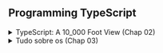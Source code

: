## Programming TypeScript

<details>
  <summary>TypeScript: A 10_000 Foot View (Chap 02)</summary>

## O compilador

1. Programa analisado em AST(n abstract syntax tree);
2. AST é compilado para um bytecode;
3. Bytecode é avaliado em tempo de execução.

> O TypeScript em vez de compilar diretamente para bytecode, o Type-Script compila para… código JavaScript! (Transpile)

> Mas antes disso, existe progragrama especial que (typechecker) que verifica se seu código é typesafe.

1. TypeScript source -> TypeScript AST [TSC]
   - Aqui é usado os tipos declarados;
2. AST é verificada por typechecker [TSC]
   - Aqui é usado os tipos declarados;
3. TypeScript AST -> JavaScript source [TSC]
   - Aqui não é mais utilizado os tipos.
   ```
   Quando o TSC compila seu código de TypeScript para JS, ele não olha mais para os seus tipos.
   ```
4. JavaScript source -> JavaScript AST [JS]
5. AST -> bytecode [JS]
6. ByteCode é avaliado em tempo de execução[JS]

JavaScript engine (V8, Spidermonkey[Firefox], JSCore[Safari], Chakra[Edge])

## O sistema de tipos

> Um conjunto de regras que um verificador de tipos usa para atribuir tipos ao seu programa.

- Dinâmico
- Estático (TS is incrementally compiled statically typed language)

> O TypeScript é inspirado em ambos os tipos de sistemas de tipos: você pode anotar explicitamente seus tipos ou pode
> deixar o TypeScript inferir a maioria deles para você.

> Em geral, é uma boa ideia deixar o TypeScript inferir tantos tipos quanto possível para você, mantendo o código
> digitado explicitamente no mínimo.

Comparação entre os sistemas de tipos enter Js e TS, para ajudar criar uma modelo mental de como o TS funciona:

| Recursos do sistemas de tipos             | JS                     | TS                        |
| ----------------------------------------- | ---------------------- | ------------------------- |
| Como os tipos são vinculados ?            | Dinâmico               | Estático                  |
| Os tipos são convertidos automaticamente? | Sim                    | Não(principal)            |
| Quando os tipos são verificados?          | Tempo de execução      | Tempo de compilação       |
| Quando os erros são encontrados ?         | Em execução(a maioria) | Em compilação (a maioria) |

> Se você precisar converter tipos, faça-o explicitamente.

> O compilador TSC é escrito em TypeScript, ou seja, o TS é uma linguagem
>
> bootstrapping [self-hosting](https://robertheaton.com/2017/10/24/what-is-a-self-hosting-compiler/#:~:text=A%20self-hosting%20compiler%20is%20one%20that%20can%20compile,writing%20%3D%2C%20you%20write%20the%20actual%20word%20EQUALS.)

## [TSLint](https://palantir.github.io/tslint/)

- `npx tslint --init` - Para habilitar o tslint estilização de código

## Dicas

1. Instale o `ts-node` e use-o para compilar e executar seu TypeScript com um único comando.
2. Use uma ferramenta de scaffolding como `typescript-node-starter` para gerar rapidamente sua estrutura de pastas para
   você.

</details>

<details>
  <summary>Tudo sobre os (Chap 03)</summary>
  
  > Um conjunto de valores e o que você pode fazer com eles.

> Quando você vê que algo é do tipo T, você não apenas sabe que é um T, mas também sabe exatamente o que pode fazer com esse T (e o que não pode).

### Hierarquia de tipos

![alt](app/chapter-03/typeScript-type-hierarchy.drawio.svg)

## ABCs dos tipos

- `any`
  - Evite, assim como o fogo! (Utilizar noImplicitAny).
- `unknown`

  - Pode ser utilizado para valores desconhecidos, mas procure sempre conhecer seus valores!;
  - Também pode ser refinado.
  - Operadores que podem ser usados:

    > ==, ===, ||, &&, ?, !

  - Exemplo:

    ```typescript
    let a: unknown = 20; // TypesScript não inferirá nada sobre unknown;
    let b = a === 1234; // SIM! Podemos comparar os valores do tipo unknown, ou seja, utilizar os operadores relacionais.
    let c = a + 10; //  NÃO! Pois estamos pressupondo que ele é um número
    ```

- `boolean`
  Exemplo:
  ```Typescript
  let a = true // OK! boolean
  var b = false // OK! boolean
  const c = true // OK, PORÉM CONSTANTE. true
  let d: boolean = true // OK, Qualquer valor do conjunto boolean
  let e: true = true // type literals feature (um tipo que representa um único valor e nada mais)
  let f: true = false // ERROR, tipo literal apenas com valor true.
  ```
- `number`
  - Operações básicas aritméticas, relacionais ...
  - Curiosidade! (Podemos utilizar numeric separators, separadores numéricos)
  ```typescript
  let oneMillion = 1_000_000; // Igual à 1000000
  let a: 1_000_000_000_000_000 = 1000000000000000; // Muito útil para números grandes
  let b: 100000 = 100_000;
  console.log(a + b);
  ```
- `bigint`
  - Operações com inteiros
  ```typescript
  let a: bigint = 10n;
  ```
- `string`
- `symbol  (ES2015).`

  - Alternativa para chave de strings em objetos e maps
  - Um Symbol é único
  - O principal objetivo dos Symbols no TypeScript (e JavaScript) é fornecer uma maneira de criar identificadores únicos
  - Symbols permitem que você crie propriedades de objeto que são únicas e não podem ser sobrescritas ou acessadas acidentalmente1. Isso é útil quando você está escrevendo uma biblioteca ou um framework e quer evitar conflitos com o código do usuário.

  ```typescript
  let a = Symbol('a');
  let b: symbol = Symbol('B');
  ```

  ```typescript
  // Exemplo de key usando Symbolo
  const sym = Symbol('teste');
  let obj = {
  	[sym]: 'value',
  };
  console.log(obj[sym]); // "value"
  ```

  ```typescript
  const e = Symbol('e'); // typeof e
  const f: unique symbol = Symbol('f'); // typeof f
  ```

  > Pense em símbolos únicos como outros tipos literais, como 1, verdadeiro ou “literal”. Eles são uma forma de criar um tipo que representa um determinado habitante do símbolo.

- `object`

  - No exemplo abaixo ambos satisfazem o shape(interface)

    ```typescript
    // Definindo uma interface para objetos
    interface Aluno {
    	nome: string;
    	dataNascimento: string;
    }

    // Formato de classe
    class ClasseAluno {
    	constructor(public nome: string, public dataNascimento: string) {}
    }

    // Formato objeto literal
    let alunoA: Aluno = {
    	dataNascimento: '1996-01-02',
    	nome: 'José',
    };

    let alunoB: Aluno = new ClasseAluno('Maria', '1996-04-08');
    ```

  - Neste exemplo abaixo, podemos definir `n` props de um tipo específico: `[key: T]: U`, index signatures (assinatura de índices)

    ```typescript
    let a: {
    	b: number; // Deve conter essa prop number
    	c?: string; // Opcional (caso não seja definida fica undefined)
    	[key: number]: boolean; // pode haver n props com keys numbers e valores booleans
    };

    a = {
    	b: 1,
    	c: 'teste',
    	10: true,
    	1: true,
    };
    ```

  - Operador `readonly`

    ```typescript
    let a: {
    	readonly opinicaoDoTeimoso: string;
    };

    a = {
    	opinicaoDoTeimoso: 'Prefiro JavaScript puro!',
    };

    a.opinicaoDoTeimoso = 'Cara, Typescript é TOP!'; // Não adianta, ele não vai ouvir (operador readonly)
    ```

  - Objetos `{}` (vazios) ou , evitar o máximo possível, pois qualquer coisa pode ser atribuídos a eles, exceto: `null`, `undefined`

    ```Typescript
    let danger: {}; // ou let danger: Object;
    danger = {};
    danger = { x: 1_000 };
    danger = [];
    danger = 25;
    ```

    > `object` é mais restrito e não permite valores primitivos, enquanto `Object` é menos restrito e permite quase todos os tipos de valores1.

    - Este valor é válido para um `object`?

      | Value             | `{}` | `object` | `Object` |
      | ----------------- | ---- | -------- | -------- |
      | `{}`              | Sim  | Sim      | Sim      |
      | `['a']`           | Sim  | Sim      | Sim      |
      | `function () {}`  | Sim  | Sim      | Sim      |
      | `new String('a')` | Sim  | Sim      | Sim      |
      | `'a'`             | Sim  | Não      | Sim      |
      | `10`              | Sim  | Não      | Sim      |
      | `Symbol('a') `    | Sim  | Não      | Sim      |
      | `null `           | Não  | Não      | Não      |
      | `undefined  `     | Não  | Não      | Não      |

  ## Types Aliases (Apelido), União e Interseções

  > Se você tiver um tipo, você também pode realizar operações sobre ele.

  ### Type aliases

  ```Typescript
      type Idade = number; // Alias para number
      type Nome = string; // Alias para string

      let pessoa: {
      idade: Idade;
      nome: Nome;
      };

      pessoa = {
      idade: 10,
      nome: 'Micael',
      };

      pessoa.idade = 27;

  ```

  - Mantém o escopo assim como `let` e `const`;

    ```typescript
    type Color = 'red';
    let x = Math.random() < 0.5;

    if (x) {
    	type Color = 'blue'; // Este aliases sombreia o Color Declarado fora do escopo.
    	let b: Color = 'blue';
    } else {
    	let c: Color = 'red';
    }
    ```

    - Aliases de tipo são úteis para `DRYing(Dont't Repeat Yourself)` tipos complexos repetidos

  > Ao decidir se deve ou não usar um alias para um tipo, use o mesmo julgamento usado ao decidir se deve ou não extrair um valor em sua própria variável.

  ### União e Interseção

  - `|` operador de união
  - `&` operador de intersecção

  ```typescript
  type Gato = { nome: string; ronona: boolean };
  type Cao = { nome: string; late: boolean; balancaRabo: boolean };
  type GatoOuCaoOuAmbos = Gato | Cao;
  type GatoECao = Gato & Cao;

  // Gato
  let a: GatoOuCaoOuAmbos = {
  	nome: 'Chico',
  	ronona: true,
  };

  // Cão
  a = {
  	nome: 'Frodo',
  	late: true,
  	balancaRabo: true,
  };

  // Cão e gato
  a = {
  	nome: 'Donk',
  	late: true,
  	ronona: true,
  	balancaRabo: true,
  };

  // Cão e Gato (Super-pet)
  let catDog: GatoECao = {
  	nome: 'Frodo',
  	late: true,
  	ronona: true,
  	balancaRabo: true,
  };
  ```

  - Geralmente uniões **aparecem com mais frequências que interseções**, veja um exemplo de função que tem tal retorno.

  ```typescript
  // "true" | null
  function trueOrNull(isTrue: boolean) {
  	if (isTrue) {
  		return 'true';
  	}
  	return null;
  }
  ```

  ```typescript
  // number | string
  function trueOrNull(isTrue: boolean) {
  	if (isTrue) {
  		return 100;
  	}
  	return 'SEM!';
  }
  ```

  </details>

